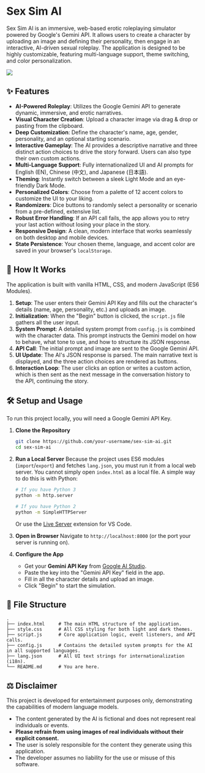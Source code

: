# Sex Sim AI

Sex Sim AI is an immersive, web-based erotic roleplaying simulator powered by Google's Gemini API. It allows users to create a character by uploading an image and defining their personality, then engage in an interactive, AI-driven sexual roleplay. The application is designed to be highly customizable, featuring multi-language support, theme switching, and color personalization.

<img src="https://i.imgur.com/4CTIEGB.png">

## ✨ Features

- **AI-Powered Roleplay**: Utilizes the Google Gemini API to generate dynamic, immersive, and erotic narratives.
- **Visual Character Creation**: Upload a character image via drag & drop or pasting from the clipboard.
- **Deep Customization**: Define the character's name, age, gender, personality, and an optional starting scenario.
- **Interactive Gameplay**: The AI provides a descriptive narrative and three distinct action choices to drive the story forward. Users can also type their own custom actions.
- **Multi-Language Support**: Fully internationalized UI and AI prompts for English (EN), Chinese (中文), and Japanese (日本語).
- **Theming**: Instantly switch between a sleek Light Mode and an eye-friendly Dark Mode.
- **Personalized Colors**: Choose from a palette of 12 accent colors to customize the UI to your liking.
- **Randomizers**: Dice buttons to randomly select a personality or scenario from a pre-defined, extensive list.
- **Robust Error Handling**: If an API call fails, the app allows you to retry your last action without losing your place in the story.
- **Responsive Design**: A clean, modern interface that works seamlessly on both desktop and mobile devices.
- **State Persistence**: Your chosen theme, language, and accent color are saved in your browser's `localStorage`.

## 🚀 How It Works

The application is built with vanilla HTML, CSS, and modern JavaScript (ES6 Modules).

1.  **Setup**: The user enters their Gemini API Key and fills out the character's details (name, age, personality, etc.) and uploads an image.
2.  **Initialization**: When the "Begin" button is clicked, the `script.js` file gathers all the user input.
3.  **System Prompt**: A detailed system prompt from `config.js` is combined with the character data. This prompt instructs the Gemini model on how to behave, what tone to use, and how to structure its JSON response.
4.  **API Call**: The initial prompt and image are sent to the Google Gemini API.
5.  **UI Update**: The AI's JSON response is parsed. The main narrative text is displayed, and the three action choices are rendered as buttons.
6.  **Interaction Loop**: The user clicks an option or writes a custom action, which is then sent as the next message in the conversation history to the API, continuing the story.

## 🛠️ Setup and Usage

To run this project locally, you will need a Google Gemini API Key.

1.  **Clone the Repository**
    ```bash
    git clone https://github.com/your-username/sex-sim-ai.git
    cd sex-sim-ai
    ```

2.  **Run a Local Server**
    Because the project uses ES6 modules (`import`/`export`) and fetches `lang.json`, you must run it from a local web server. You cannot simply open `index.html` as a local file. A simple way to do this is with Python:

    ```bash
    # If you have Python 3
    python -m http.server

    # If you have Python 2
    python -m SimpleHTTPServer
    ```
    Or use the [Live Server](https://marketplace.visualstudio.com/items?itemName=ritwickdey.LiveServer) extension for VS Code.

3.  **Open in Browser**
    Navigate to `http://localhost:8000` (or the port your server is running on).

4.  **Configure the App**
    - Get your **Gemini API Key** from [Google AI Studio](https://aistudio.google.com/app/apikey).
    - Paste the key into the "Gemini API Key" field in the app.
    - Fill in all the character details and upload an image.
    - Click "Begin" to start the simulation.

## 📁 File Structure

```
.
├── index.html     # The main HTML structure of the application.
├── style.css      # All CSS styling for both light and dark themes.
├── script.js      # Core application logic, event listeners, and API calls.
├── config.js      # Contains the detailed system prompts for the AI in all supported languages.
├── lang.json      # All UI text strings for internationalization (i18n).
└── README.md      # You are here.
```


## ⚖️ Disclaimer

This project is developed for entertainment purposes only, demonstrating the capabilities of modern language models.

- The content generated by the AI is fictional and does not represent real individuals or events.
- **Please refrain from using images of real individuals without their explicit consent.**
- The user is solely responsible for the content they generate using this application.
- The developer assumes no liability for the use or misuse of this software.
